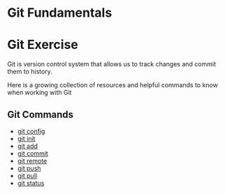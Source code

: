 # **Git Fundamentals**
# Git Exercise
Git is version control system that allows us to track changes and commit them to history. 

Here is a growing collection of resources and helpful commands to know when working with Git

## Git Commands
- [git config](./Commands/Config.md)
- [git init](./Commands/Init.md)
- [git add](./Commands/Add.md)
- [git commit](./Commands/Commit.md)
- [git remote](./Commands/Remote.md)
- [git push](.Commands/Push.md)
- [git pull](.Commands/Pull.md)
- [git status](.Commands/Status.md)
